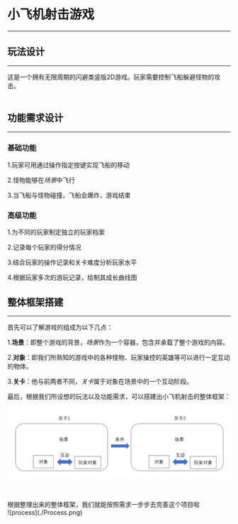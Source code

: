 # 小飞机射击游戏
*******************


## 玩法设计
*****************
这是一个拥有无限周期的闪避类竖版2D游戏。玩家需要控制飞船躲避怪物的攻击。
<br>
<br>

## 功能需求设计
*****************
### 基础功能
1.玩家可用通过操作指定按键实现飞船的移动

2.怪物能够在*场景*中飞行

3.当飞船与怪物碰撞，飞船会爆炸，游戏结束
<br>

### 高级功能

1.为不同的玩家制定独立的玩家档案

2.记录每个玩家的得分情况

3.结合玩家的操作记录和关卡难度分析玩家水平

4.根据玩家多次的游玩记录，绘制其成长曲线图
<br>

## 整体框架搭建
*****************
首先可以了解游戏的组成为以下几点：

1.__场景__：即整个游戏的背景，*场景*作为一个容器，包含并承载了整个游戏的内容。 

2.__对象__：即我们所熟知的游戏中的各种怪物、玩家操控的英雄等可以进行一定互动的物体。 

3.__关卡__：他与前两者不同，*关卡*属于对象在场景中的一个互动阶段。

最后，根据我们所设想的玩法以及功能需求，可以搭建出小飞机射击的整体框架：

![FRAME ](./Frame.png) 

<br>
<br>
根据整理出来的整体框架，我们就能按照需求一步步去完善这个项目啦
<br>
![process](./Process.png)

